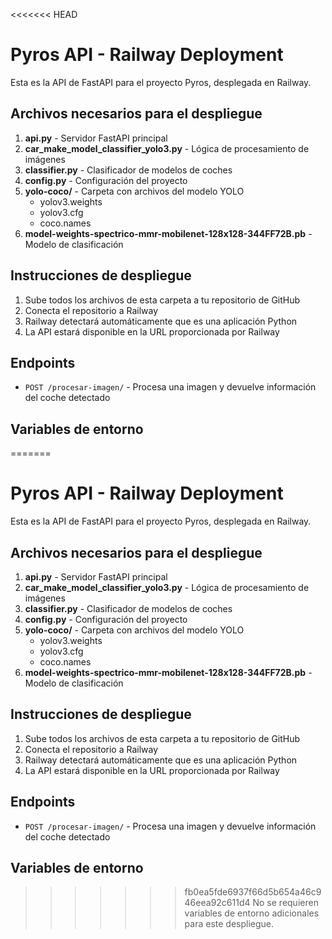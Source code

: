 <<<<<<< HEAD
# Pyros API - Railway Deployment

Esta es la API de FastAPI para el proyecto Pyros, desplegada en Railway.

## Archivos necesarios para el despliegue

1. **api.py** - Servidor FastAPI principal
2. **car_make_model_classifier_yolo3.py** - Lógica de procesamiento de imágenes
3. **classifier.py** - Clasificador de modelos de coches
4. **config.py** - Configuración del proyecto
5. **yolo-coco/** - Carpeta con archivos del modelo YOLO
   - yolov3.weights
   - yolov3.cfg
   - coco.names
6. **model-weights-spectrico-mmr-mobilenet-128x128-344FF72B.pb** - Modelo de clasificación

## Instrucciones de despliegue

1. Sube todos los archivos de esta carpeta a tu repositorio de GitHub
2. Conecta el repositorio a Railway
3. Railway detectará automáticamente que es una aplicación Python
4. La API estará disponible en la URL proporcionada por Railway

## Endpoints

- `POST /procesar-imagen/` - Procesa una imagen y devuelve información del coche detectado

## Variables de entorno

=======
# Pyros API - Railway Deployment

Esta es la API de FastAPI para el proyecto Pyros, desplegada en Railway.

## Archivos necesarios para el despliegue

1. **api.py** - Servidor FastAPI principal
2. **car_make_model_classifier_yolo3.py** - Lógica de procesamiento de imágenes
3. **classifier.py** - Clasificador de modelos de coches
4. **config.py** - Configuración del proyecto
5. **yolo-coco/** - Carpeta con archivos del modelo YOLO
   - yolov3.weights
   - yolov3.cfg
   - coco.names
6. **model-weights-spectrico-mmr-mobilenet-128x128-344FF72B.pb** - Modelo de clasificación

## Instrucciones de despliegue

1. Sube todos los archivos de esta carpeta a tu repositorio de GitHub
2. Conecta el repositorio a Railway
3. Railway detectará automáticamente que es una aplicación Python
4. La API estará disponible en la URL proporcionada por Railway

## Endpoints

- `POST /procesar-imagen/` - Procesa una imagen y devuelve información del coche detectado

## Variables de entorno

>>>>>>> fb0ea5fde6937f66d5b654a46c946eea92c611d4
No se requieren variables de entorno adicionales para este despliegue. 